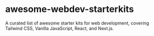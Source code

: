 # awesome-webdev-starterkits
 A curated list of awesome starter kits for web development, covering Tailwind CSS, Vanilla JavaScript, React, and Next.js.

